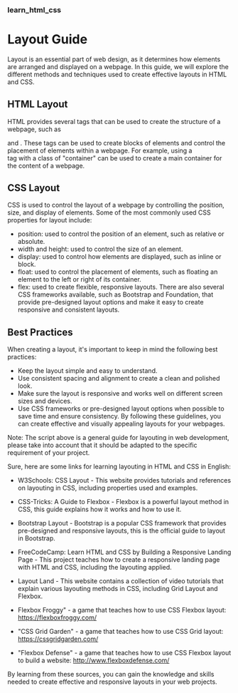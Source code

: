 ### learn_html_css

# Layout Guide
Layout is an essential part of web design, as it determines how elements are arranged and displayed on a webpage. In this guide, we will explore the different methods and techniques used to create effective layouts in HTML and CSS.

## HTML Layout
HTML provides several tags that can be used to create the structure of a webpage, such as <div> and <span>. These tags can be used to create blocks of elements and control the placement of elements within a webpage. For example, using a <div> tag with a class of "container" can be used to create a main container for the content of a webpage.


## CSS Layout
CSS is used to control the layout of a webpage by controlling the position, size, and display of elements. Some of the most commonly used CSS properties for layout include:

* position: used to control the position of an element, such as relative or absolute.
* width and height: used to control the size of an element.
* display: used to control how elements are displayed, such as inline or block.
* float: used to control the placement of elements, such as floating an element to the left or right of its container.
* flex: used to create flexible, responsive layouts.
There are also several CSS frameworks available, such as Bootstrap and Foundation, that provide pre-designed layout options and make it easy to create responsive and   consistent layouts.

## Best Practices
When creating a layout, it's important to keep in mind the following best practices:

* Keep the layout simple and easy to understand.
* Use consistent spacing and alignment to create a clean and polished look.
* Make sure the layout is responsive and works well on different screen sizes and devices.
* Use CSS frameworks or pre-designed layout options when possible to save time and ensure consistency.
By following these guidelines, you can create effective and visually appealing layouts for your webpages.

Note: The script above is a general guide for layouting in web development, please take into account that it should be adapted to the specific requirement of your project.

Sure, here are some links for learning layouting in HTML and CSS in English:

* W3Schools: CSS Layout - This website provides tutorials and references on layouting in CSS, including properties used and examples.

* CSS-Tricks: A Guide to Flexbox - Flexbox is a powerful layout method in CSS, this guide explains how it works and how to use it.

* Bootstrap Layout - Bootstrap is a popular CSS framework that provides pre-designed and responsive layouts, this is the official guide to layout in Bootstrap.

* FreeCodeCamp: Learn HTML and CSS by Building a Responsive Landing Page - This project teaches how to create a responsive landing page with HTML and CSS, including the layouting applied.

* Layout Land - This website contains a collection of video tutorials that explain various layouting methods in CSS, including Grid Layout and Flexbox.

* Flexbox Froggy" - a game that teaches how to use CSS Flexbox layout: https://flexboxfroggy.com/

* "CSS Grid Garden" - a game that teaches how to use CSS Grid layout: https://cssgridgarden.com/

* "Flexbox Defense" - a game that teaches how to use CSS Flexbox layout to build a website: http://www.flexboxdefense.com/

By learning from these sources, you can gain the knowledge and skills needed to create effective and responsive layouts in your web projects.



